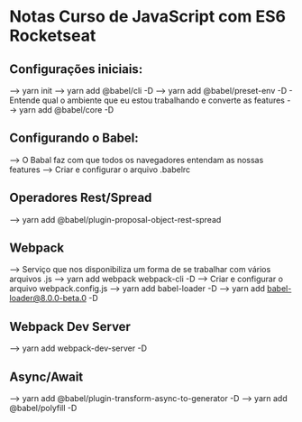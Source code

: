 # Notas Curso de JavaScript com ES6 Rocketseat 

## Configurações iniciais:
--> yarn init
--> yarn add @babel/cli -D
--> yarn add @babel/preset-env -D
    - Entende qual o ambiente que eu estou trabalhando e converte as features
--> yarn add @babel/core -D

## Configurando o Babel:
--> O Babal faz com que todos os navegadores entendam as nossas features
--> Criar e configurar o arquivo .babelrc

## Operadores Rest/Spread
--> yarn add @babel/plugin-proposal-object-rest-spread

## Webpack
--> Serviço que nos disponibiliza um forma de se trabalhar com vários arquivos .js
--> yarn add webpack webpack-cli -D
--> Criar e configurar o arquivo webpack.config.js
--> yarn add babel-loader -D
--> yarn add babel-loader@8.0.0-beta.0 -D

## Webpack Dev Server
--> yarn add webpack-dev-server -D

## Async/Await
--> yarn add @babel/plugin-transform-async-to-generator  -D
--> yarn add @babel/polyfill -D